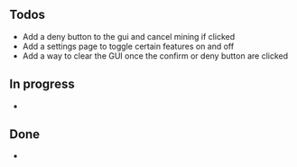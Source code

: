 ## Todos

- Add a deny button to the gui and cancel mining if clicked
- Add a settings page to toggle certain features on and off
- Add a way to clear the GUI once the confirm or deny button are clicked

## In progress

-

## Done

-
